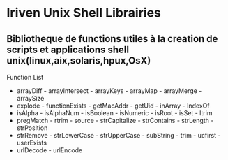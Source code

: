 # Iriven Unix Shell Librairies
Bibliotheque de functions utiles à la creation de scripts et applications shell unix(linux,aix,solaris,hpux,OsX)
------------------------------------------------------------------------------------------------------------

Function List        

 - arrayDiff - arrayIntersect - arrayKeys - arrayMap - arrayMerge - arraySize 
 - explode - functionExists - getMacAddr - getUid - inArray - IndexOf  
 - isAlpha - isAlphaNum - isBoolean - isNumeric - isRoot - isSet - ltrim 
 - pregMatch - rtrim - source - strCapitalize - strContains - strLength - strPosition 
 - strRemove - strLowerCase - strUpperCase - subString - trim - ucfirst - userExists
 - urlDecode - urlEncode
